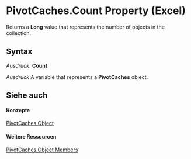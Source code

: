 
# PivotCaches.Count Property (Excel)

Returns a  **Long** value that represents the number of objects in the collection.


## Syntax

 _Ausdruck_. **Count**

 _Ausdruck_ A variable that represents a **PivotCaches** object.


## Siehe auch


#### Konzepte


[PivotCaches Object](cfd979b9-d52f-f34b-4b66-4fb17efcdc92.md)
#### Weitere Ressourcen


[PivotCaches Object Members](http://msdn.microsoft.com/library/ae02e993-6f66-bad6-9722-731c08d3208a%28Office.15%29.aspx)